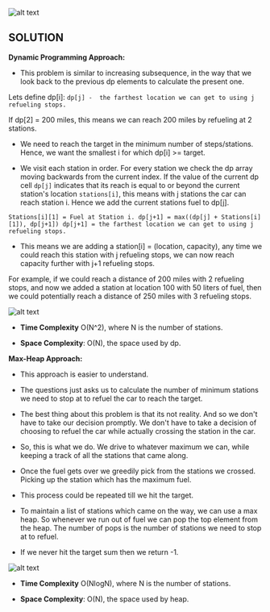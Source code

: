 ![alt text](https://raw.githubusercontent.com/DivyaGodayal/CoderChef-Kitchen/master/Images/Minimum-Refueling-Stops.png)

## SOLUTION

**Dynamic Programming Approach:**

* This problem is similar to increasing subsequence, in the way that we look back to the previous dp elements to calculate the present one. 

Lets define dp[i]:
`dp[j] -  the farthest location we can get to using j refueling stops.`

If dp[2] = 200 miles, this means we can reach 200 miles by refueling at 2 stations.

* We need to reach the target in the minimum number of steps/stations. Hence, we want the smallest i for which dp[i] >= target. 

* We visit each station in order. For every station we check the dp array moving backwards from the current index. 
If the value of the current dp cell `dp[j]` indicates that its reach is equal to or beyond the current station's location `stations[i]`, this means with j stations the car can reach station i. Hence we add the current stations fuel to dp[j].

`Stations[i][1] = Fuel at Station i.
dp[j+1] = max((dp[j] + Stations[i][1]), dp[j+1])
dp[j+1] = the farthest location we can get to using j refueling stops.
`

* This means we are adding a station[i] = (location, capacity), any time we could reach this station with j refueling stops, we can now reach capacity further with j+1 refueling stops.

For example, if we could reach a distance of 200 miles with 2 refueling stops, and now we added a station at location 100 with 50 liters of fuel, then we could potentially reach a distance of 250 miles with 3 refueling stops.

![alt text](https://raw.githubusercontent.com/DivyaGodayal/CoderChef-Kitchen/master/Images/Minimum-Refueling-Stops-DP.png)

* **Time Complexity** O(N^2), where N is the number of stations.

* **Space Complexity**: O(N), the space used by dp.


**Max-Heap Approach:**

* This approach is easier to understand.

* The questions just asks us to calculate the number of minimum stations we need to stop at to refuel the car to reach the target.

* The best thing about this problem is that its not reality. And so we don't have to take our decision promptly. We don't have to take a decision of choosing to refuel the car while actually crossing the station in the car. 

* So, this is what we do. We drive to whatever maximum we can, while keeping a track of all the stations that came along. 

* Once the fuel gets over we greedily pick from the stations we crossed. Picking up the station which has the maximum fuel. 

* This process could be repeated till we hit the target.

* To maintain a list of stations which came on the way, we can use a max heap. So whenever we run out of fuel we can pop the top element from the heap. The number of pops is the number of stations we need to stop at to refuel.

* If we never hit the target sum then we return -1.

![alt text](https://raw.githubusercontent.com/DivyaGodayal/CoderChef-Kitchen/master/Images/Minimum-Refueling-Stops-Heap.png)

* **Time Complexity** O(NlogN), where N is the number of stations. 

* **Space Complexity**: O(N), the space used by heap. 
